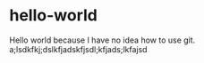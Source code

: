 # hello-world
Hello world because I have no idea how to use git.
a;lsdkfkj;dslkfjadskfjsdl;kfjads;lkfajsd
